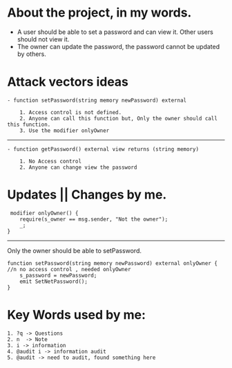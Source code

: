 
# About the project, in my words.

- A user should be able to set a password and can view it. Other users should not view it.
- The owner can update the password, the password cannot be updated by others.

# Attack vectors ideas

    - function setPassword(string memory newPassword) external

        1. Access control is not defined.
        2. Anyone can call this function but, Only the owner should call this function.
        3. Use the modifier onlyOwner
     
---
        
    - function getPassword() external view returns (string memory)

        1. No Access control
        2. Anyone can change view the password

# Updates || Changes by me.

     modifier onlyOwner() {
        require(s_owner == msg.sender, "Not the owner");
        _;
    }

---

Only the owner should be able to setPassword.

    function setPassword(string memory newPassword) external onlyOwner { //n no access control , needed onlyOwner
        s_password = newPassword;
        emit SetNetPassword();
    }



# Key Words used by me:
    1. ?q -> Questions
    2. n  -> Note
    3. i -> information
    4. @audit i -> information audit
    5. @audit -> need to audit, found something here
